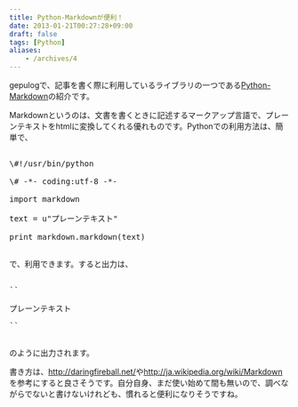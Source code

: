 ```yaml
---
title: Python-Markdownが便利！
date: 2013-01-21T00:27:28+09:00
draft: false
tags: [Python]
aliases:
    - /archives/4
---
```


gepulogで、記事を書く際に利用しているライブラリの一つである[Python-Markdown](http://packages.python.org/Markdown/index.html)の紹介です。

Markdownというのは、文書を書くときに記述するマークアップ言語で、プレーンテキストをhtmlに変換してくれる優れものです。Pythonでの利用方法は、簡単で、
<pre>
\#!/usr/bin/python
\# -*- coding:utf-8 -*-
import markdown
text = u"プレーンテキスト"
print markdown.markdown(text)
</pre>
で、利用できます。すると出力は、
<pre>
``<p>プレーンテキスト</p>``
</pre>
のように出力されます。

書き方は、<http://daringfireball.net/>や<http://ja.wikipedia.org/wiki/Markdown>を参考にすると良さそうです。自分自身、まだ使い始めて間も無いので、調べながらでないと書けないけれども、慣れると便利になりそうですね。

